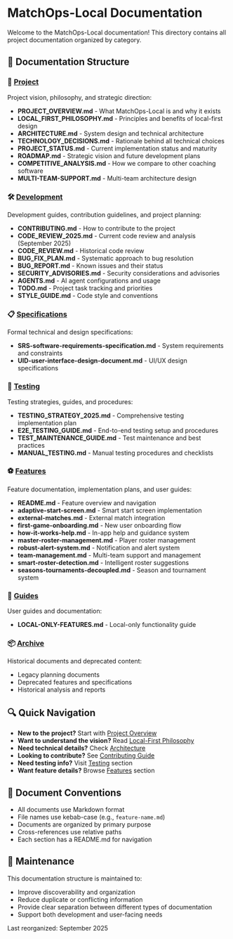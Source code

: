 # MatchOps-Local Documentation

Welcome to the MatchOps-Local documentation! This directory contains all project documentation organized by category.

## 📁 Documentation Structure

### 🎯 [Project](./project/)
Project vision, philosophy, and strategic direction:
- **PROJECT_OVERVIEW.md** - What MatchOps-Local is and why it exists
- **LOCAL_FIRST_PHILOSOPHY.md** - Principles and benefits of local-first design
- **ARCHITECTURE.md** - System design and technical architecture
- **TECHNOLOGY_DECISIONS.md** - Rationale behind all technical choices
- **PROJECT_STATUS.md** - Current implementation status and maturity
- **ROADMAP.md** - Strategic vision and future development plans
- **COMPETITIVE_ANALYSIS.md** - How we compare to other coaching software
- **MULTI-TEAM-SUPPORT.md** - Multi-team architecture design

### 🛠️ [Development](./development/)
Development guides, contribution guidelines, and project planning:
- **CONTRIBUTING.md** - How to contribute to the project
- **CODE_REVIEW_2025.md** - Current code review and analysis (September 2025)
- **CODE_REVIEW.md** - Historical code review
- **BUG_FIX_PLAN.md** - Systematic approach to bug resolution  
- **BUG_REPORT.md** - Known issues and their status
- **SECURITY_ADVISORIES.md** - Security considerations and advisories
- **AGENTS.md** - AI agent configurations and usage
- **TODO.md** - Project task tracking and priorities
- **STYLE_GUIDE.md** - Code style and conventions

### 📋 [Specifications](./specifications/)
Formal technical and design specifications:
- **SRS-software-requirements-specification.md** - System requirements and constraints
- **UID-user-interface-design-document.md** - UI/UX design specifications

### 🧪 [Testing](./testing/)
Testing strategies, guides, and procedures:
- **TESTING_STRATEGY_2025.md** - Comprehensive testing implementation plan
- **E2E_TESTING_GUIDE.md** - End-to-end testing setup and procedures
- **TEST_MAINTENANCE_GUIDE.md** - Test maintenance and best practices
- **MANUAL_TESTING.md** - Manual testing procedures and checklists

### ⚽ [Features](./features/)
Feature documentation, implementation plans, and user guides:
- **README.md** - Feature overview and navigation
- **adaptive-start-screen.md** - Smart start screen implementation
- **external-matches.md** - External match integration
- **first-game-onboarding.md** - New user onboarding flow
- **how-it-works-help.md** - In-app help and guidance system
- **master-roster-management.md** - Player roster management
- **robust-alert-system.md** - Notification and alert system
- **team-management.md** - Multi-team support and management
- **smart-roster-detection.md** - Intelligent roster suggestions
- **seasons-tournaments-decoupled.md** - Season and tournament system

### 📖 [Guides](./guides/)
User guides and documentation:
- **LOCAL-ONLY-FEATURES.md** - Local-only functionality guide

### 📦 [Archive](./archive/)
Historical documents and deprecated content:
- Legacy planning documents
- Deprecated features and specifications
- Historical analysis and reports

## 🔍 Quick Navigation

- **New to the project?** Start with [Project Overview](./project/PROJECT_OVERVIEW.md)
- **Want to understand the vision?** Read [Local-First Philosophy](./project/LOCAL_FIRST_PHILOSOPHY.md)
- **Need technical details?** Check [Architecture](./project/ARCHITECTURE.md)
- **Looking to contribute?** See [Contributing Guide](./development/CONTRIBUTING.md)
- **Need testing info?** Visit [Testing](./testing/) section  
- **Want feature details?** Browse [Features](./features/) section

## 📝 Document Conventions

- All documents use Markdown format
- File names use kebab-case (e.g., `feature-name.md`)
- Documents are organized by primary purpose
- Cross-references use relative paths
- Each section has a README.md for navigation

## 🔄 Maintenance

This documentation structure is maintained to:
- Improve discoverability and organization
- Reduce duplicate or conflicting information
- Provide clear separation between different types of documentation
- Support both development and user-facing needs

Last reorganized: September 2025
